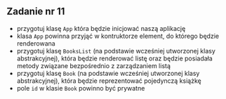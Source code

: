 ## Zadanie nr 11

- przygotuj klasę `App` która będzie inicjować naszą aplikację
- klasa `App` powinna przyjąć w kontruktorze element, do którego będzie renderowana
- przygotuj klasę `BooksList` (na podstawie wcześniej utworzonej klasy abstrakcyjnej), która będzie renderować listę oraz będzie posiadała metody związane bezpośrednio z zarządzaniem listą
- przygotuj klasę `Book` (na podstawie wcześniej utworzonej klasy abstrakcyjnej), która będzie reprezentować pojedynczą książkę
- pole `id` w klasie `Book` powinno być prywatne
